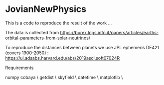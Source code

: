 # JovianNewPhysics

This is a code to reproduce the result of the work ...


The data is collected from
https://borex.lngs.infn.it/papers/articles/earths-orbital-parameters-from-solar-neutrinos/


To reproduce the distances between planets we use JPL ephemeris DE421 (covers 1900-2050) : https://ui.adsabs.harvard.edu/abs/2019ascl.soft07024R


Requirements 

numpy 
cobaya \\
getdist \\
skyfield \\
datetime \\
matplotlib \\



